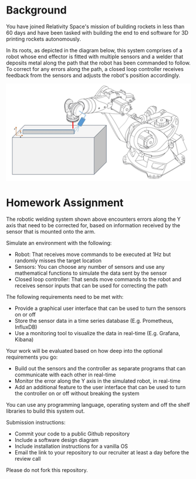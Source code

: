 # Background

You have joined Relativity Space's mission of building rockets in less than 60 days and have been tasked with building the end to end software for 3D printing rockets autonomously. 

In its roots, as depicted in the diagram below, this system comprises of a robot whose end effector is fitted with multiple sensors and a welder that deposits metal along the path that the robot has been commanded to follow. To correct for any errors along the path, a closed loop controller receives feedback from the sensors and adjusts the robot's position accordingly.

![alt text](images/welding-robot.JPG?raw=true "Robotic Welding System")

# Homework Assignment

The robotic welding system shown above encounters errors along the Y axis that need to be corrected for, based on information received by the sensor that is mounted onto the arm.

Simulate an environment with the following:
- Robot: That receives move commands to be executed at 1Hz but randomly misses the target location
- Sensors: You can choose any number of sensors and use any mathematical functions to simulate the data sent by the sensor	
- Closed loop controller: That sends move commands to the robot and receives sensor inputs that can be used for correcting the path
	
The following requirements need to be met with:
- Provide a graphical user interface that can be used to turn the sensors on or off
- Store the sensor data in a time series database (E.g. Prometheus, InfluxDB)
- Use a monitoring tool to visualize the data in real-time (E.g. Grafana, Kibana)

Your work will be evaluated based on how deep into the optional requirements you go:
- Build out the sensors and the controller as separate programs that can communicate with each other in real-time
- Monitor the error along the Y axis in the simulated robot, in real-time
- Add an additional feature to the user interface that can be used to turn the controller on or off without breaking the system

You can use any programming language, operating system and off the shelf libraries to build this system out.

Submission instructions:

- Commit your code to a public Github repository
- Include a software design diagram
- Include installation instructions for a vanilla OS
- Email the link to your repository to our recruiter at least a day before the review call 

Please do not fork this repository.


